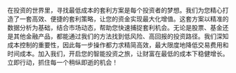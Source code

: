 在投资的世界里，寻找最低成本的套利方案是每个投资者的梦想。我们为您精心打造了一套高效、便捷的套利策略，让您的资金实现最大化增值。这套方案以精准的数据分析为基础，结合市场动态，帮助您快速捕捉套利机会。无论是股票、基金还是其他金融产品，都能通过我们的方法找到低风险、高回报的投资路径。我们深知成本控制的重要性，因此每一步操作都力求精简高效，最大限度地降低交易费用和时间成本。加入我们，开启您的智能投资之旅，让财富在最低的成本下稳健增长。立即行动，抓住每一个稍纵即逝的机会！
